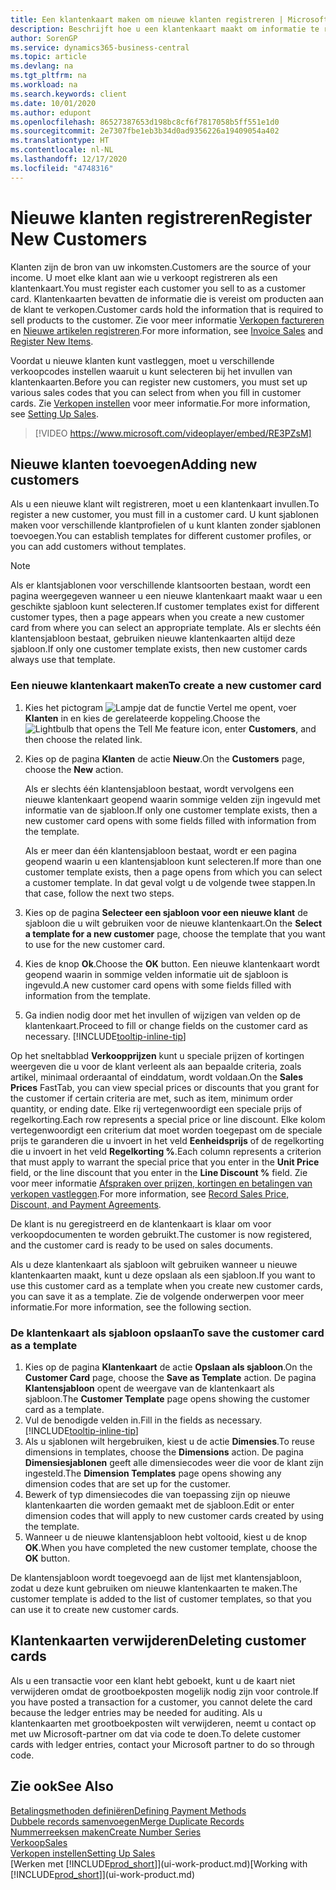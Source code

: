 ```yaml
---
title: Een klantenkaart maken om nieuwe klanten registreren | Microsoft Docs
description: Beschrijft hoe u een klantenkaart maakt om informatie te registreren over elke nieuwe klant of cliënt aan wie u verkoopt.
author: SorenGP
ms.service: dynamics365-business-central
ms.topic: article
ms.devlang: na
ms.tgt_pltfrm: na
ms.workload: na
ms.search.keywords: client
ms.date: 10/01/2020
ms.author: edupont
ms.openlocfilehash: 86527387653d198bc8cf6f7817058b5ff551e1d0
ms.sourcegitcommit: 2e7307fbe1eb3b34d0ad9356226a19409054a402
ms.translationtype: HT
ms.contentlocale: nl-NL
ms.lasthandoff: 12/17/2020
ms.locfileid: "4748316"
---
```

# <a name="register-new-customers"></a><span data-ttu-id="bbf7a-103">Nieuwe klanten registreren</span><span class="sxs-lookup"><span data-stu-id="bbf7a-103">Register New Customers</span></span>

<span data-ttu-id="bbf7a-104">Klanten zijn de bron van uw inkomsten.</span><span class="sxs-lookup"><span data-stu-id="bbf7a-104">Customers are the source of your income.</span></span> <span data-ttu-id="bbf7a-105">U moet elke klant aan wie u verkoopt registreren als een klantenkaart.</span><span class="sxs-lookup"><span data-stu-id="bbf7a-105">You must register each customer you sell to as a customer card.</span></span> <span data-ttu-id="bbf7a-106">Klantenkaarten bevatten de informatie die is vereist om producten aan de klant te verkopen.</span><span class="sxs-lookup"><span data-stu-id="bbf7a-106">Customer cards hold the information that is required to sell products to the customer.</span></span> <span data-ttu-id="bbf7a-107">Zie voor meer informatie [Verkopen factureren](sales-how-invoice-sales.md) en [Nieuwe artikelen registreren](inventory-how-register-new-items.md).</span><span class="sxs-lookup"><span data-stu-id="bbf7a-107">For more information, see [Invoice Sales](sales-how-invoice-sales.md) and [Register New Items](inventory-how-register-new-items.md).</span></span>  

<span data-ttu-id="bbf7a-108">Voordat u nieuwe klanten kunt vastleggen, moet u verschillende verkoopcodes instellen waaruit u kunt selecteren bij het invullen van klantenkaarten.</span><span class="sxs-lookup"><span data-stu-id="bbf7a-108">Before you can register new customers, you must set up various sales codes that you can select from when you fill in customer cards.</span></span> <span data-ttu-id="bbf7a-109">Zie [Verkopen instellen](sales-setup-sales.md) voor meer informatie.</span><span class="sxs-lookup"><span data-stu-id="bbf7a-109">For more information, see [Setting Up Sales](sales-setup-sales.md).</span></span>

> [!VIDEO https://www.microsoft.com/videoplayer/embed/RE3PZsM]

## <a name="adding-new-customers"></a><span data-ttu-id="bbf7a-110">Nieuwe klanten toevoegen</span><span class="sxs-lookup"><span data-stu-id="bbf7a-110">Adding new customers</span></span>

<span data-ttu-id="bbf7a-111">Als u een nieuwe klant wilt registreren, moet u een klantenkaart invullen.</span><span class="sxs-lookup"><span data-stu-id="bbf7a-111">To register a new customer, you must fill in a customer card.</span></span> <span data-ttu-id="bbf7a-112">U kunt sjablonen maken voor verschillende klantprofielen of u kunt klanten zonder sjablonen toevoegen.</span><span class="sxs-lookup"><span data-stu-id="bbf7a-112">You can establish templates for different customer profiles, or you can add customers without templates.</span></span>  

> [!NOTE]  
> <span data-ttu-id="bbf7a-113">Als er klantsjablonen voor verschillende klantsoorten bestaan, wordt een pagina weergegeven wanneer u een nieuwe klantenkaart maakt waar u een geschikte sjabloon kunt selecteren.</span><span class="sxs-lookup"><span data-stu-id="bbf7a-113">If customer templates exist for different customer types, then a page appears when you create a new customer card from where you can select an appropriate template.</span></span> <span data-ttu-id="bbf7a-114">Als er slechts één klantensjabloon bestaat, gebruiken nieuwe klantenkaarten altijd deze sjabloon.</span><span class="sxs-lookup"><span data-stu-id="bbf7a-114">If only one customer template exists, then new customer cards always use that template.</span></span>  

### <a name="to-create-a-new-customer-card"></a><span data-ttu-id="bbf7a-115">Een nieuwe klantenkaart maken</span><span class="sxs-lookup"><span data-stu-id="bbf7a-115">To create a new customer card</span></span>

1. <span data-ttu-id="bbf7a-116">Kies het pictogram ![Lampje dat de functie Vertel me opent](media/ui-search/search_small.png "Vertel me wat u wilt doen"), voer **Klanten** in en kies de gerelateerde koppeling.</span><span class="sxs-lookup"><span data-stu-id="bbf7a-116">Choose the ![Lightbulb that opens the Tell Me feature](media/ui-search/search_small.png "Tell me what you want to do") icon, enter **Customers**, and then choose the related link.</span></span>  
2. <span data-ttu-id="bbf7a-117">Kies op de pagina **Klanten** de actie **Nieuw**.</span><span class="sxs-lookup"><span data-stu-id="bbf7a-117">On the **Customers** page, choose the **New** action.</span></span>

    <span data-ttu-id="bbf7a-118">Als er slechts één klantensjabloon bestaat, wordt vervolgens een nieuwe klantenkaart geopend waarin sommige velden zijn ingevuld met informatie van de sjabloon.</span><span class="sxs-lookup"><span data-stu-id="bbf7a-118">If only one customer template exists, then a new customer card opens with some fields filled with information from the template.</span></span>

    <span data-ttu-id="bbf7a-119">Als er meer dan één klantensjabloon bestaat, wordt er een pagina geopend waarin u een klantensjabloon kunt selecteren.</span><span class="sxs-lookup"><span data-stu-id="bbf7a-119">If more than one customer template exists, then a page opens from which you can select a customer template.</span></span> <span data-ttu-id="bbf7a-120">In dat geval volgt u de volgende twee stappen.</span><span class="sxs-lookup"><span data-stu-id="bbf7a-120">In that case, follow the next two steps.</span></span>
3. <span data-ttu-id="bbf7a-121">Kies op de pagina **Selecteer een sjabloon voor een nieuwe klant** de sjabloon die u wilt gebruiken voor de nieuwe klantenkaart.</span><span class="sxs-lookup"><span data-stu-id="bbf7a-121">On the **Select a template for a new customer** page, choose the template that you want to use for the new customer card.</span></span>
4. <span data-ttu-id="bbf7a-122">Kies de knop **Ok**.</span><span class="sxs-lookup"><span data-stu-id="bbf7a-122">Choose the **OK** button.</span></span> <span data-ttu-id="bbf7a-123">Een nieuwe klantenkaart wordt geopend waarin in sommige velden informatie uit de sjabloon is ingevuld.</span><span class="sxs-lookup"><span data-stu-id="bbf7a-123">A new customer card opens with some fields filled with information from the template.</span></span>  
5. <span data-ttu-id="bbf7a-124">Ga indien nodig door met het invullen of wijzigen van velden op de klantenkaart.</span><span class="sxs-lookup"><span data-stu-id="bbf7a-124">Proceed to fill or change fields on the customer card as necessary.</span></span> [!INCLUDE[tooltip-inline-tip](includes/tooltip-inline-tip_md.md)]

<span data-ttu-id="bbf7a-125">Op het sneltabblad **Verkoopprijzen** kunt u speciale prijzen of kortingen weergeven die u voor de klant verleent als aan bepaalde criteria, zoals artikel, minimaal orderaantal of einddatum, wordt voldaan.</span><span class="sxs-lookup"><span data-stu-id="bbf7a-125">On the **Sales Prices** FastTab, you can view special prices or discounts that you grant for the customer if certain criteria are met, such as item, minimum order quantity, or ending date.</span></span> <span data-ttu-id="bbf7a-126">Elke rij vertegenwoordigt een speciale prijs of regelkorting.</span><span class="sxs-lookup"><span data-stu-id="bbf7a-126">Each row represents a special price or line discount.</span></span> <span data-ttu-id="bbf7a-127">Elke kolom vertegenwoordigt een criterium dat moet worden toegepast om de speciale prijs te garanderen die u invoert in het veld **Eenheidsprijs** of de regelkorting die u invoert in het veld **Regelkorting %**.</span><span class="sxs-lookup"><span data-stu-id="bbf7a-127">Each column represents a criterion that must apply to warrant the special price that you enter in the **Unit Price** field, or the line discount that you enter in the **Line Discount %** field.</span></span> <span data-ttu-id="bbf7a-128">Zie voor meer informatie [Afspraken over prijzen, kortingen en betalingen van verkopen vastleggen](sales-how-record-sales-price-discount-payment-agreements.md).</span><span class="sxs-lookup"><span data-stu-id="bbf7a-128">For more information, see [Record Sales Price, Discount, and Payment Agreements](sales-how-record-sales-price-discount-payment-agreements.md).</span></span>

<span data-ttu-id="bbf7a-129">De klant is nu geregistreerd en de klantenkaart is klaar om voor verkoopdocumenten te worden gebruikt.</span><span class="sxs-lookup"><span data-stu-id="bbf7a-129">The customer is now registered, and the customer card is ready to be used on sales documents.</span></span>

<span data-ttu-id="bbf7a-130">Als u deze klantenkaart als sjabloon wilt gebruiken wanneer u nieuwe klantenkaarten maakt, kunt u deze opslaan als een sjabloon.</span><span class="sxs-lookup"><span data-stu-id="bbf7a-130">If you want to use this customer card as a template when you create new customer cards, you can save it as a template.</span></span> <span data-ttu-id="bbf7a-131">Zie de volgende onderwerpen voor meer informatie.</span><span class="sxs-lookup"><span data-stu-id="bbf7a-131">For more information, see the following section.</span></span>  

### <a name="to-save-the-customer-card-as-a-template"></a><span data-ttu-id="bbf7a-132">De klantenkaart als sjabloon opslaan</span><span class="sxs-lookup"><span data-stu-id="bbf7a-132">To save the customer card as a template</span></span>

1. <span data-ttu-id="bbf7a-133">Kies op de pagina **Klantenkaart** de actie **Opslaan als sjabloon**.</span><span class="sxs-lookup"><span data-stu-id="bbf7a-133">On the **Customer Card** page, choose the **Save as Template** action.</span></span> <span data-ttu-id="bbf7a-134">De pagina **Klantensjabloon** opent de weergave van de klantenkaart als sjabloon.</span><span class="sxs-lookup"><span data-stu-id="bbf7a-134">The **Customer Template** page opens showing the customer card as a template.</span></span>
2. <span data-ttu-id="bbf7a-135">Vul de benodigde velden in.</span><span class="sxs-lookup"><span data-stu-id="bbf7a-135">Fill in the fields as necessary.</span></span> [!INCLUDE[tooltip-inline-tip](includes/tooltip-inline-tip_md.md)]
3. <span data-ttu-id="bbf7a-136">Als u sjablonen wilt hergebruiken, kiest u de actie **Dimensies**.</span><span class="sxs-lookup"><span data-stu-id="bbf7a-136">To reuse dimensions in templates, choose the **Dimensions** action.</span></span> <span data-ttu-id="bbf7a-137">De pagina **Dimensiesjablonen** geeft alle dimensiecodes weer die voor de klant zijn ingesteld.</span><span class="sxs-lookup"><span data-stu-id="bbf7a-137">The **Dimension Templates** page opens showing any dimension codes that are set up for the customer.</span></span>
4. <span data-ttu-id="bbf7a-138">Bewerk of typ dimensiecodes die van toepassing zijn op nieuwe klantenkaarten die worden gemaakt met de sjabloon.</span><span class="sxs-lookup"><span data-stu-id="bbf7a-138">Edit or enter dimension codes that will apply to new customer cards created by using the template.</span></span>  
5. <span data-ttu-id="bbf7a-139">Wanneer u de nieuwe klantensjabloon hebt voltooid, kiest u de knop **OK**.</span><span class="sxs-lookup"><span data-stu-id="bbf7a-139">When you have completed the new customer template, choose the **OK** button.</span></span>

<span data-ttu-id="bbf7a-140">De klantensjabloon wordt toegevoegd aan de lijst met klantensjabloon, zodat u deze kunt gebruiken om nieuwe klantenkaarten te maken.</span><span class="sxs-lookup"><span data-stu-id="bbf7a-140">The customer template is added to the list of customer templates, so that you can use it to create new customer cards.</span></span>

## <a name="deleting-customer-cards"></a><span data-ttu-id="bbf7a-141">Klantenkaarten verwijderen</span><span class="sxs-lookup"><span data-stu-id="bbf7a-141">Deleting customer cards</span></span>

<span data-ttu-id="bbf7a-142">Als u een transactie voor een klant hebt geboekt, kunt u de kaart niet verwijderen omdat de grootboekposten mogelijk nodig zijn voor controle.</span><span class="sxs-lookup"><span data-stu-id="bbf7a-142">If you have posted a transaction for a customer, you cannot delete the card because the ledger entries may be needed for auditing.</span></span> <span data-ttu-id="bbf7a-143">Als u klantenkaarten met grootboekposten wilt verwijderen, neemt u contact op met uw Microsoft-partner om dat via code te doen.</span><span class="sxs-lookup"><span data-stu-id="bbf7a-143">To delete customer cards with ledger entries, contact your Microsoft partner to do so through code.</span></span>  

## <a name="see-also"></a><span data-ttu-id="bbf7a-144">Zie ook</span><span class="sxs-lookup"><span data-stu-id="bbf7a-144">See Also</span></span>

[<span data-ttu-id="bbf7a-145">Betalingsmethoden definiëren</span><span class="sxs-lookup"><span data-stu-id="bbf7a-145">Defining Payment Methods</span></span>](finance-payment-methods.md)  
[<span data-ttu-id="bbf7a-146">Dubbele records samenvoegen</span><span class="sxs-lookup"><span data-stu-id="bbf7a-146">Merge Duplicate Records</span></span>](sales-how-merge-duplicate-records.md)  
[<span data-ttu-id="bbf7a-147">Nummerreeksen maken</span><span class="sxs-lookup"><span data-stu-id="bbf7a-147">Create Number Series</span></span>](ui-create-number-series.md)  
[<span data-ttu-id="bbf7a-148">Verkoop</span><span class="sxs-lookup"><span data-stu-id="bbf7a-148">Sales</span></span>](sales-manage-sales.md)  
[<span data-ttu-id="bbf7a-149">Verkopen instellen</span><span class="sxs-lookup"><span data-stu-id="bbf7a-149">Setting Up Sales</span></span>](sales-setup-sales.md)  
<span data-ttu-id="bbf7a-150">[Werken met [!INCLUDE[prod_short](includes/prod_short.md)]](ui-work-product.md)</span><span class="sxs-lookup"><span data-stu-id="bbf7a-150">[Working with [!INCLUDE[prod_short](includes/prod_short.md)]](ui-work-product.md)</span></span>  
